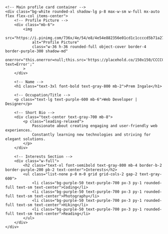 <html lang="en">
<head>
    <meta charset="UTF-8">
    <meta name="viewport" content="width=device-width, initial-scale=1.0">
    <title>My Profile</title>
    <!-- Tailwind CSS CDN for easy styling -->
    <script src="https://cdn.tailwindcss.com"></script>
    <style>
        /* Custom font for a clean look */
        body {
            font-family: 'Inter', sans-serif;
        }
    </style>
</head>
<body class="bg-gray-100 min-h-screen flex items-center justify-center p-4">

    <!-- Main profile card container -->
    <div class="bg-white rounded-xl shadow-lg p-8 max-w-sm w-full mx-auto flex flex-col items-center">
        <!-- Profile Picture -->
        <div class="mb-6">
            <img 
                src="https://i.pinimg.com/736x/4e/54/e8/4e54e882356e01cd1c1ccccd5b71a27a.jpg" 
                alt="Profile Picture" 
                class="w-36 h-36 rounded-full object-cover border-4 border-purple-300 shadow-md"
                onerror="this.onerror=null;this.src='https://placehold.co/150x150/CCCCCC/000000?text=Error';"
            >
        </div>

        <!-- Name -->
        <h1 class="text-3xl font-bold text-gray-800 mb-2">Prem Ingale</h1>

        <!-- Occupation/Title -->
        <p class="text-lg text-purple-600 mb-6">Web Developer | Designer</p>

        <!-- Short Bio -->
        <div class="text-center text-gray-700 mb-8">
            <p class="leading-relaxed">
                Passionate about creating engaging and user-friendly web experiences. 
                Constantly learning new technologies and striving for elegant solutions.
            </p>
        </div>

        <!-- Interests Section -->
        <div class="w-full">
            <h2 class="text-xl font-semibold text-gray-800 mb-4 border-b-2 border-purple-200 pb-2 text-center">Interests</h2>
            <ul class="list-none p-0 m-0 grid grid-cols-2 gap-2 text-gray-600">
                <li class="bg-purple-50 text-purple-700 px-3 py-1 rounded-full text-sm text-center">Coding</li>
                <li class="bg-purple-50 text-purple-700 px-3 py-1 rounded-full text-sm text-center">Photography</li>
                <li class="bg-purple-50 text-purple-700 px-3 py-1 rounded-full text-sm text-center">Hiking</li>
                <li class="bg-purple-50 text-purple-700 px-3 py-1 rounded-full text-sm text-center">Reading</li>
            </ul>
        </div>
    </div>

</body>
</html>
